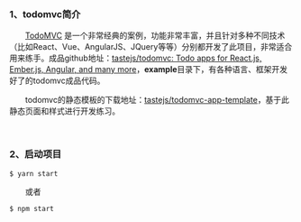 ### 1、todomvc简介

&emsp;&emsp;[TodoMVC](https://todomvc.com/) 是一个非常经典的案例，功能非常丰富，并且针对多种不同技术（比如React、Vue、AngularJS、JQuery等等）分别都开发了此项目，非常适合用来练手。成品github地址：[tastejs/todomvc: Todo apps for React.js, Ember.js, Angular, and many more](https://github.com/tastejs/todomvc)，**example**目录下，有各种语言、框架开发好了的todomvc成品代码。

&emsp;&emsp;todomvc的静态模板的下载地址：[tastejs/todomvc-app-template](https://github.com/tastejs/todomvc-app-template)，基于此静态页面和样式进行开发练习。

<br />

### 2、启动项目

```shell
$ yarn start
```

&emsp;&emsp;或者

```shell
$ npm start
```

